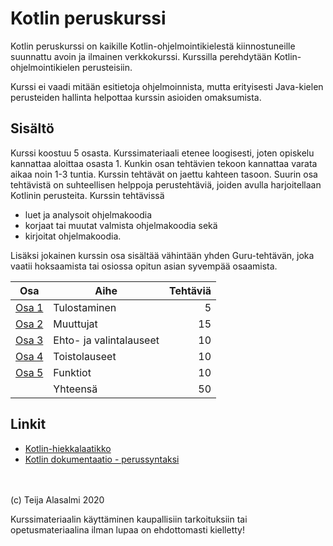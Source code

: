 # Kotlin peruskurssi

Kotlin peruskurssi on kaikille Kotlin-ohjelmointikielestä kiinnostuneille suunnattu avoin ja ilmainen verkkokurssi. Kurssilla perehdytään Kotlin-ohjelmointikielen perusteisiin.

Kurssi ei vaadi mitään esitietoja ohjelmoinnista, mutta erityisesti Java-kielen perusteiden hallinta helpottaa kurssin asioiden omaksumista.

## Sisältö

Kurssi koostuu 5 osasta. Kurssimateriaali etenee loogisesti, joten opiskelu kannattaa aloittaa osasta 1. Kunkin osan tehtävien tekoon kannattaa varata aikaa noin 1-3 tuntia. Kurssin tehtävät on jaettu kahteen tasoon. Suurin osa tehtävistä on suhteellisen helppoja perustehtäviä, joiden avulla harjoitellaan Kotlinin perusteita. Kurssin tehtävissä

- luet ja analysoit ohjelmakoodia
- korjaat tai muutat valmista ohjelmakoodia sekä
- kirjoitat ohjelmakoodia.

Lisäksi jokainen kurssin osa sisältää vähintään yhden Guru-tehtävän, joka vaatii hoksaamista tai osiossa opitun asian syvempää osaamista.

| Osa               | Aihe                    | Tehtäviä |
| ------------------|-------------------------|---------:|
| [Osa 1](osa-1.md) | Tulostaminen            | 5        |
| [Osa 2](osa-2.md) | Muuttujat               | 15       |
| [Osa 3](osa-3.md) | Ehto- ja valintalauseet | 10       |
| [Osa 4](osa-4.md) | Toistolauseet           | 10       |
| [Osa 5](osa-5.md) | Funktiot                | 10       |
|                   | Yhteensä                | 50       |

## Linkit

- [Kotlin-hiekkalaatikko](play.kotlinlang.org)
- [Kotlin dokumentaatio - perussyntaksi](https://kotlinlang.org/docs/reference/basic-syntax.html)

\
\
(c) Teija Alasalmi 2020

Kurssimateriaalin käyttäminen kaupallisiin tarkoituksiin tai opetusmateriaalina ilman lupaa on ehdottomasti kielletty!
